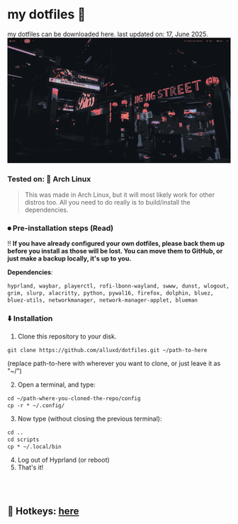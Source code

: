 # my dotfiles 🍃
my dotfiles can be downloaded here. last updated on: 17, June 2025.
![alt text](assets/image.png)
### Tested on: 🐧 Arch Linux
> This was made in Arch Linux, but it will most likely work for other distros too. All you need to do really is to build/install the dependencies.

### ⏺ Pre-installation steps (Read)

‼️ **If you have already configured your own dotfiles, please back them up before you install as those will be lost. You can move them to GitHub, or just make a backup locally, it's up to you.**

**Dependencies**:
```
hyprland, waybar, playerctl, rofi-lbonn-wayland, swww, dunst, wlogout, grim, slurp, alacritty, python, pywal16, firefox, dolphin, bluez, bluez-utils, networkmanager, network-manager-applet, blueman
```






### ⬇️  Installation


1. Clone this repository to your disk.

```
git clone https://github.com/alluxd/dotfiles.git ~/path-to-here
``` 
(replace path-to-here with wherever you want to clone, or just leave it as "~/")

2. Open a terminal, and type:
```
cd ~/path-where-you-cloned-the-repo/config
cp -r * ~/.config/
```
3. Now type (without closing the previous terminal):
```
cd ..
cd scripts
cp * ~/.local/bin
```

4. Log out of Hyprland (or reboot)
5. That's it!

<br>
<br>

## 🔑  Hotkeys: [here](hotkeys.md)